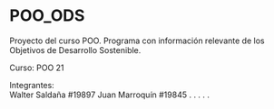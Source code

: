 # POO_ODS
Proyecto del curso POO. Programa con información relevante de los Objetivos de Desarrollo Sostenible.

Curso: 
  POO 21
  
Integrantes:	
  Walter Saldaña #19897
  Juan Marroquín #19845
  .
  .
  .
  .
  .  
